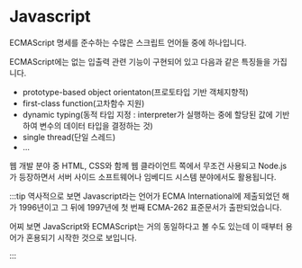 # Javascript

ECMAScript 명세를 준수하는 수많은 스크립트 언어들 중에 하나입니다.

ECMAScript에는 없는 입출력 관련 기능이 구현되어 있고 다음과 같은 특징들을 가집니다.

- prototype-based object orientaton(프로토타입 기반 객체지향적)
- first-class function(고차함수 지원)
- dynamic typing(동적 타입 지정 : interpreter가 실행하는 중에 할당된 값에 기반하여 변수의 데이터 타입을 결정하는 것)
- single thread(단일 스레드)
- ...

웹 개발 분야 중 HTML, CSS와 함께 웹 클라이언트 쪽에서 무조건 사용되고 Node.js가 등장하면서 서버 사이드 소프트웨어나 임베디드 시스템 분야에서도 활용됩니다.

:::tip
역사적으로 보면 Javascript라는 언어가 ECMA International에 제출되었던 해가 1996년이고 그 뒤에 1997년에 첫 번째 ECMA-262 표준문서가 출판되었습니다.

어찌 보면 JavaScript와 ECMAScript는 거의 동일하다고 볼 수도 있는데 이 때부터 용어가 혼용되기 시작한 것으로 보입니다.

:::
